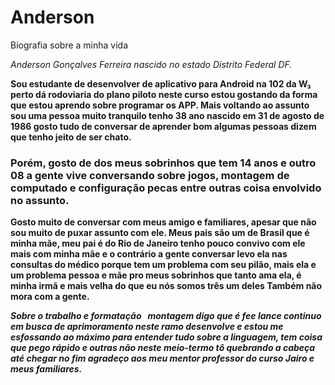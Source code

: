 # Anderson

Biografia sobre a minha vida

*Anderson Gonçalves Ferreira nascido no estado Distrito Federal DF.*

  **Sou estudante de desenvolver de aplicativo para Android na 102 da W₃ perto dá rodoviaria do plano piloto
neste curso estou gostando da forma que estou aprendo sobre programar os APP. Mais voltando ao assunto sou uma pessoa muito tranquilo tenho 38 ano nascido em 31 de agosto de 1986 gosto tudo de conversar de aprender bom algumas pessoas dizem que tenho jeito de ser chato.**

### Porém, gosto de dos meus sobrinhos que tem 14 anos e outro 08 a gente vive conversando sobre jogos, montagem de computado e configuração pecas entre outras coisa envolvido no assunto. ###

__Gosto muito de conversar com meus amigo e familiares, apesar que não sou muito de puxar assunto com ele. Meus pais são um de Brasil que é minha mãe, meu pai é do Rio de Janeiro tenho pouco convivo com ele mais com minha mãe e o contrário a gente conversar levo ela nas consultas do médico porque tem um problema com seu pilão, mais ela e um problema pessoa e mãe pro meus sobrinhos que tanto ama ela, é minha irmã e mais velha do que eu nós somos três um deles Também não mora com a gente.__

***Sobre o trabalho e formatação   montagem digo que é fee lance continuo em busca de aprimoramento neste ramo desenvolve e estou me esfossando ao máximo para entender tudo sobre a linguagem, tem coisa que pego rápido e outras não neste meio-termo tô quebrando a cabeça até chegar no fim agradeço aos meu mentor professor do curso Jairo e meus familiares.***
